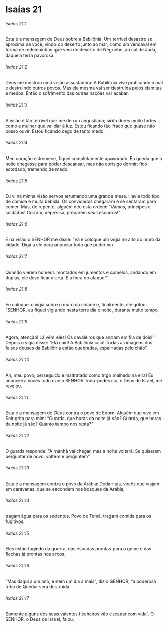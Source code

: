 # Isaías 21

###### Isaías 21:1

Esta é a mensagem de Deus sobre a Babilônia. Um terrível desastre se aproxima de você, vindo do deserto junto ao mar, como um vendaval em forma de redemoinhos que vem do deserto de Neguebe, ao sul de Judá, daquela terra pavorosa.

###### Isaías 21:2

Deus me mostrou uma visão assustadora: A Babilônia vive praticando o mal e destruindo outros povos. Mas ela mesma vai ser destruída pelos elamitas e medos. Então o sofrimento das outras nações vai acabar.

###### Isaías 21:3

A visão é tão terrível que me deixou angustiado; sinto dores muito fortes como a mulher que vai dar à luz. Estou ficando tão fraco que quase não posso ouvir. Estou ficando cego de tanto medo.

###### Isaías 21:4

Meu coração estremece, fiquei completamente apavorado. Eu queria que a noite chegasse para poder descansar, mas não consigo dormir; fico acordado, tremendo de medo.

###### Isaías 21:5

Eu vi na minha visão servos arrumando uma grande mesa. Havia todo tipo de comida e muita bebida. Os convidados chegaram e se sentaram para comer. Mas, de repente, alguém deu esta ordem: “Vamos, príncipes e soldados! Corram, depressa, preparem seus escudos!”

###### Isaías 21:6

E na visão o SENHOR me disse: “Vá e coloque um vigia no alto do muro da cidade. Diga a ele para anunciar tudo que puder ver.

###### Isaías 21:7

Quando vierem homens montados em jumentos e camelos, andando em duplas, ele deve ficar alerta. É a hora do ataque!”

###### Isaías 21:8

Eu coloquei o vigia sobre o muro da cidade e, finalmente, ele gritou: “SENHOR, eu fiquei vigiando nesta torre dia e noite, durante muito tempo.

###### Isaías 21:9

Agora, atenção! Lá vêm eles! Os cavaleiros que andam em fila de dois!” Depois o vigia disse: “Ela caiu! A Babilônia caiu! Todas as imagens dos falsos deuses da Babilônia estão quebradas, espalhadas pelo chão”.

###### Isaías 21:10

Ah, meu povo, perseguido e maltratado como trigo malhado na eira! Eu anunciei a vocês tudo que o SENHOR Todo-poderoso, o Deus de Israel, me revelou.

###### Isaías 21:11

Esta é a mensagem de Deus contra o povo de Edom: Alguém que vive em Seir grita para mim: “Guarda, que horas da noite já são? Guarda, que horas da noite já são? Quanto tempo nos resta?”

###### Isaías 21:12

O guarda responde: “A manhã vai chegar, mas a noite voltará. Se quiserem perguntar de novo, voltem e perguntem”.

###### Isaías 21:13

Esta é a mensagem contra o povo da Arábia: Dedanitas, vocês que viajam em caravanas, que se escondem nos bosques da Arábia,

###### Isaías 21:14

tragam água para os sedentos. Povo de Temã, tragam comida para os fugitivos.

###### Isaías 21:15

Eles estão fugindo da guerra, das espadas prontas para o golpe e das flechas já prontas nos arcos.

###### Isaías 21:16

“Mas daqui a um ano, e nem um dia a mais”, diz o SENHOR, “a poderosa tribo de Quedar será destruída.

###### Isaías 21:17

Somente alguns dos seus valentes flecheiros vão escapar com vida”. O SENHOR, o Deus de Israel, falou.


